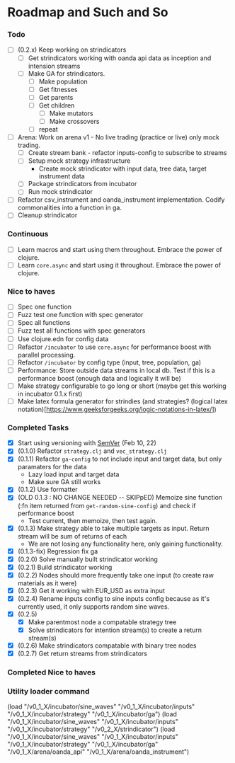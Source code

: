 # Roadmap and Such and So

### Todo

- [ ] (0.2.x) Keep working on strindicators
  - [ ] Get strindicators working with oanda api data as inception and intension streams
  - [ ] Make GA for strindicators.
    - [ ] Make population
    - [ ] Get fitnesses
    - [ ] Get parents
    - [ ] Get children
      - [ ] Make mutators
      - [ ] Make crossovers
    - [ ] repeat
- [ ] Arena: Work on arena v1 - No live trading (practice or live) only mock trading.
  - [ ] Create stream bank - refactor inputs-config to subscribe to streams
  - [ ] Setup mock strategy infrastructure
    - Create mock strindicator with input data, tree data, target instrument data
  - [ ] Package strindicators from incubator
  - [ ] Run mock strindicator
- [ ] Refactor csv_instrument and oanda_instrument implementation. Codify commonalities into a function in ga.
- [ ] Cleanup strindicator

### Continuous

- [ ] Learn macros and start using them throughout. Embrace the power of clojure.
- [ ] Learn `core.async` and start using it throughout. Embrace the power of clojure.

### Nice to haves

- [ ] Spec one function
- [ ] Fuzz test one function with spec generator
- [ ] Spec all functions
- [ ] Fuzz test all functions with spec generators
- [ ] Use clojure.edn for config data
- [ ] Refactor `/incubator` to use `core.async` for performance boost with parallel processing.
- [ ] Refactor `/incubator` by config type (input, tree, population, ga)
- [ ] Performance: Store outside data streams in local db. Test if this is a performance boost (enough data and logically it will be)
- [ ] Make strategy configurable to go long or short (maybe get this working in incubator 0.1.x first)
- [ ] Make latex formula generator for strindies (and strategies? (logical latex notation)[https://www.geeksforgeeks.org/logic-notations-in-latex/])

### Completed Tasks

- [x] Start using versioning with [SemVer](https://semver.org/) (Feb 10, 22)
- [x] (0.1.0) Refactor `strategy.clj` and `vec_strategy.clj`
- [x] (0.1.1) Refactor `ga-config` to not include input and target data, but only paramaters for the data
  - Lazy load input and target data
  - Make sure GA still works
- [x] (0.1.2) Use formatter
- [x] (OLD 0.1.3 : NO CHANGE NEEDED -- SKIPpED) Memoize sine function (:fn item returned from `get-random-sine-config`) and check if performance boost
  - Test current, then memoize, then test again.
- [x] (0.1.3) Make strategy able to take multiple targets as input. Return stream will be sum of returns of each
  - We are not losing any functionality here, only gaining functionality.
- [x] (0.1.3-fix) Regression fix ga
- [x] (0.2.0) Solve manually built strindicator working
- [x] (0.2.1) Build strindicator working
- [x] (0.2.2) Nodes should more frequently take one input (to create raw materials as it were)
- [x] (0.2.3) Get it working with EUR_USD as extra input
- [x] (0.2.4) Rename inputs config to sine inputs config because as it's currently used, it only supports random sine waves.
- [x] (0.2.5)
  - [x] Make parentmost node a compatable strategy tree
  - [x] Solve strindicators for intention stream(s) to create a return stream(s)
- [x] (0.2.6) Make strindicators compatable with binary tree nodes
- [x] (0.2.7) Get return streams from strindicators
### Completed Nice to haves

### Utility loader command

(load "/v0_1_X/incubator/sine_waves" "/v0_1_X/incubator/inputs" "/v0_1_X/incubator/strategy" "/v0_1_X/incubator/ga")
(load "/v0_1_X/incubator/sine_waves" "/v0_1_X/incubator/inputs" "/v0_1_X/incubator/strategy" "/v0_2_X/strindicator")
(load "/v0_1_X/incubator/sine_waves" "/v0_1_X/incubator/inputs" "/v0_1_X/incubator/strategy" "/v0_1_X/incubator/ga" "/v0_1_X/arena/oanda_api" "/v0_1_X/arena/oanda_instrument")
